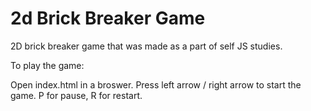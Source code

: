 # 2d Brick Breaker Game

2D brick breaker game that was made as a part of self JS studies.

To play the game:

Open index.html in a broswer.
Press left arrow / right arrow to start the game.
P for pause, R for restart.
